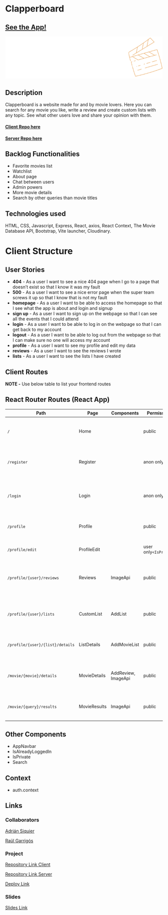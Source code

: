 # Clapperboard

## [See the App!](https://clapperboard-app.netlify.app/)

![App Logo](public\ClapperboardBold.png)

## Description

Clapperboard is a website made for and by movie lovers. Here you can search for any movie you like, write a review and create custom lists with any topic. See what other users love and share your opinion with them.

#### [Client Repo here](https://github.com/raulgarrigos/clapperboard-client)
#### [Server Repo here](https://github.com/raulgarrigos/clapperboard-server)

## Backlog Functionalities

- Favorite movies list
- Watchlist
- About page
- Chat between users
- Admin powers
- More movie details
- Search by other queries than movie titles

## Technologies used

HTML, CSS, Javascript, Express, React, axios, React Context, The Movie Database API, Bootstrap, Vite launcher, Cloudinary.

# Client Structure

## User Stories

- **404** - As a user I want to see a nice 404 page when I go to a page that doesn’t exist so that I know it was my fault 
- **500** - As a user I want to see a nice error page when the super team screws it up so that I know that is not my fault
- **homepage** - As a user I want to be able to access the homepage so that I see what the app is about and login and signup
- **sign up** - As a user I want to sign up on the webpage so that I can see all the events that I could attend
- **login** - As a user I want to be able to log in on the webpage so that I can get back to my account
- **logout** - As a user I want to be able to log out from the webpage so that I can make sure no one will access my account
- **profile** - As a user I want to see my profile and edit my data
- **reviews** - As a user I want to see the reviews I wrote
- **lists** - As a user I want to see the lists I have created

## Client Routes

**NOTE -** Use below table to list your frontend routes

## React Router Routes (React App)
| Path                      | Page            | Components        | Permissions              | Behavior                                                      |
| ------------------------- | ----------------| ----------------  | ------------------------ | ------------------------------------------------------------  |
| `/`                       | Home            |                   | public                   | Home page. Shows most popular films from API                  |
| `/register`               | Register        |                   | anon only                | Signup form, login immediately, navigate to homepage after    |
| `/login`                  | Login           |                   | anon only                | Login form, link to signup, navigate to homepage after login  |
| `/profile`                | Profile         |                   | public                   | Show user info and nav to reviews and list from user          |
| `/profile/edit`           | ProfileEdit     |                   | user only`<IsPrivate>`   | Edit your profile information                                 |
| `/profile/{user}/reviews` | Reviews         | ImageApi          | public                   | Shows all reviews made by some user and owner can edit them   |
| `/profile/{user}/lists`   | CustomList      | AddList           | public                   | Shows all lists made by some user and owner can create them   |
| `/profile/{user}/{list}/details`   | ListDetails   | AddMovieList    | public              | Shows the details of one list and user can edit them          |
| `/movie/{movie}/details`  | MovieDetails    | AddReview, ImageApi| public                  | Shows the details of a movie and the reviews made by users    |
| `/movie/{query}/results`  | MovieResults    | ImageApi           | public                  | Shows the results of a search query made by user              |


## Other Components

- AppNavbar
- IsAlreadyLoggedIn
- IsPrivate
- Search

## Context

- auth.context
  
## Links

### Collaborators

[Adrián Siquier](https://github.com/bluesaurio)

[Raül Garrigós](https://github.com/raulgarrigos)

### Project

[Repository Link Client](https://github.com/raulgarrigos/clapperboard-client)

[Repository Link Server](https://github.com/raulgarrigos/clapperboard-server)

[Deploy Link](https://clapperboard-app.netlify.app/)


### Slides

[Slides Link](https://www.canva.com/design/DAF0aknPV80/fBdScmps8tBISpPhzT_RTg/view?utm_content=DAF0aknPV80&utm_campaign=designshare&utm_medium=link&utm_source=editor)